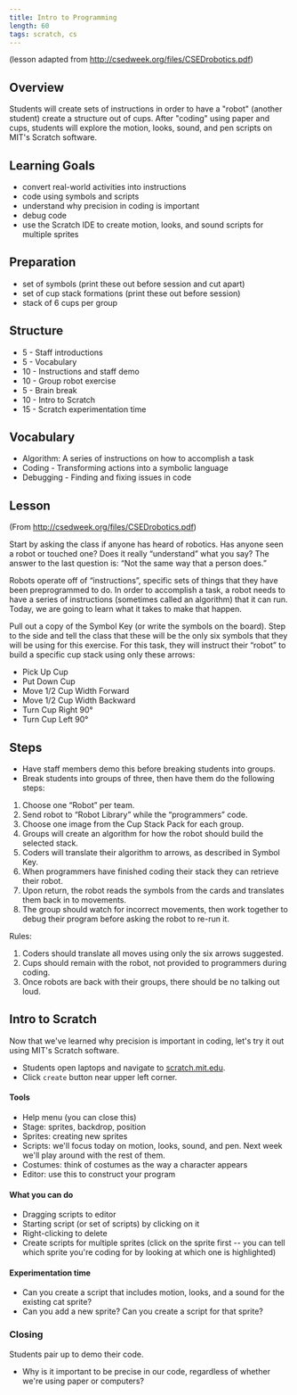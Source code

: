 ```yaml
---
title: Intro to Programming
length: 60
tags: scratch, cs
---
```


(lesson adapted from http://csedweek.org/files/CSEDrobotics.pdf)

## Overview

Students will create sets of instructions in order to have a "robot" (another student) create a structure out of cups. After "coding" using paper and cups, students will explore the motion, looks, sound, and pen scripts on MIT's Scratch software. 

## Learning Goals

* convert real-world activities into instructions
* code using symbols and scripts
* understand why precision in coding is important
* debug code
* use the Scratch IDE to create motion, looks, and sound scripts for multiple sprites

## Preparation

* set of symbols (print these out before session and cut apart)
* set of cup stack formations (print these out before session)
* stack of 6 cups per group

## Structure

* 5 - Staff introductions
* 5 - Vocabulary
* 10 - Instructions and staff demo
* 10 - Group robot exercise
* 5 - Brain break
* 10 - Intro to Scratch
* 15 - Scratch experimentation time

## Vocabulary

* Algorithm: A series of instructions on how to accomplish a task
* Coding - Transforming actions into a symbolic language
* Debugging - Finding and fixing issues in code

## Lesson

(From http://csedweek.org/files/CSEDrobotics.pdf)

Start by asking the class if anyone has heard of robotics. Has anyone seen a robot
or touched one? Does it really “understand” what you say? The answer to the last question is:
“Not the same way that a person does.”

Robots operate off of “instructions”, specific sets of things that they have been
preprogrammed to do. In order to accomplish a task, a robot needs to have a series
of instructions (sometimes called an algorithm) that it can run. Today, we are
going to learn what it takes to make that happen. 

Pull out a copy of the Symbol Key (or write the symbols on the board). Step to the
side and tell the class that these will be the only six symbols that they will be using
for this exercise. For this task, they will instruct their “robot” to build a specific
cup stack using only these arrows:

* Pick Up Cup
* Put Down Cup
* Move 1/2 Cup Width Forward
* Move 1/2 Cup Width Backward
* Turn Cup Right 90°
* Turn Cup Left 90°

## Steps

* Have staff members demo this before breaking students into groups. 
* Break students into groups of three, then have them do the following steps:

1. Choose one “Robot” per team.
2. Send robot to “Robot Library” while the “programmers” code.
3. Choose one image from the Cup Stack Pack for each group.
4. Groups will create an algorithm for how the robot should build the selected stack.
5. Coders will translate their algorithm to arrows, as described in Symbol Key.
6. When programmers have finished coding their stack they can retrieve their robot.
7. Upon return, the robot reads the symbols from the cards and translates them back
in to movements.
8. The group should watch for incorrect movements, then work together to debug
their program before asking the robot to re-run it.

Rules:

1. Coders should translate all moves using only the six arrows suggested.
2. Cups should remain with the robot, not provided to programmers during coding.
3. Once robots are back with their groups, there should be no talking out loud.

## Intro to Scratch

Now that we've learned why precision is important in coding, let's try it out using MIT's Scratch software. 

* Students open laptops and navigate to [scratch.mit.edu](https://scratch.mit.edu/).
* Click `create` button near upper left corner. 

#### Tools

* Help menu (you can close this)
* Stage: sprites, backdrop, position
* Sprites: creating new sprites
* Scripts: we'll focus today on motion, looks, sound, and pen. Next week we'll play around with the rest of them. 
* Costumes: think of costumes as the way a character appears
* Editor: use this to construct your program

#### What you can do

* Dragging scripts to editor
* Starting script (or set of scripts) by clicking on it
* Right-clicking to delete
* Create scripts for multiple sprites (click on the sprite first -- you can tell which sprite you're coding for by looking at which one is highlighted)

#### Experimentation time

* Can you create a script that includes motion, looks, and a sound for the existing cat sprite?
* Can you add a new sprite? Can you create a script for that sprite? 

### Closing

Students pair up to demo their code. 

* Why is it important to be precise in our code, regardless of whether we're using paper or computers? 
